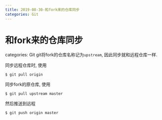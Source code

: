 ```yaml
---
title: 2019-08-30-和fork来的仓库同步
categories: Git
---
```

# 和fork来的仓库同步
categories: Git
git将fork的仓库名称记为`upstream`, 因此同步就和远程仓库一样.

同步远程仓库时, 使用

```
$ git pull origin
```

同步fork的原仓库, 使用

```
$ git pull upstream master
```

然后推送到远程

```
$ git push origin master
```

